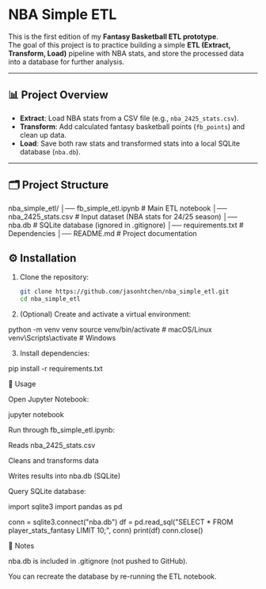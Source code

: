 # NBA Simple ETL

This is the first edition of my **Fantasy Basketball ETL prototype**.  
The goal of this project is to practice building a simple **ETL (Extract, Transform, Load)** pipeline with NBA stats, and store the processed data into a database for further analysis.

---

## 📊 Project Overview
- **Extract**: Load NBA stats from a CSV file (e.g., `nba_2425_stats.csv`).
- **Transform**: Add calculated fantasy basketball points (`fb_points`) and clean up data.
- **Load**: Save both raw stats and transformed stats into a local SQLite database (`nba.db`).

---

## 🗂️ Project Structure
nba_simple_etl/
│── fb_simple_etl.ipynb # Main ETL notebook
│── nba_2425_stats.csv # Input dataset (NBA stats for 24/25 season)
│── nba.db # SQLite database (ignored in .gitignore)
│── requirements.txt # Dependencies
│── README.md # Project documentation


## ⚙️ Installation

1. Clone the repository:
   ```bash
   git clone https://github.com/jasonhtchen/nba_simple_etl.git
   cd nba_simple_etl
   
2. (Optional) Create and activate a virtual environment:

python -m venv venv
source venv/bin/activate   # macOS/Linux
venv\Scripts\activate      # Windows


3. Install dependencies:

pip install -r requirements.txt

🚀 Usage

Open Jupyter Notebook:

jupyter notebook


Run through fb_simple_etl.ipynb:

Reads nba_2425_stats.csv

Cleans and transforms data

Writes results into nba.db (SQLite)

Query SQLite database:

import sqlite3
import pandas as pd

conn = sqlite3.connect("nba.db")
df = pd.read_sql("SELECT * FROM player_stats_fantasy LIMIT 10;", conn)
print(df)
conn.close()

📌 Notes

nba.db is included in .gitignore (not pushed to GitHub).

You can recreate the database by re-running the ETL notebook.
